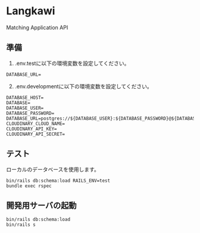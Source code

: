 # Langkawi
Matching Application API

## 準備
1. .env.testに以下の環境変数を設定してください。

```
DATABASE_URL=
```

2. .env.developmentに以下の環境変数を設定してください。

```
DATABASE_HOST=
DATABASE=
DATABASE_USER=
DATABASE_PASSWORD=
DATABASE_URL=postgres://${DATABASE_USER}:${DATABASE_PASSWORD}@${DATABASE_HOST}/${DATABASE}
CLOUDINARY_CLOUD_NAME=
CLOUDINARY_API_KEY=
CLOUDINARY_API_SECRET=
```

## テスト
ローカルのデータベースを使用します。
```
bin/rails db:schema:load RAILS_ENV=test
bundle exec rspec
```

## 開発用サーバの起動
```
bin/rails db:schema:load
bin/rails s
```
